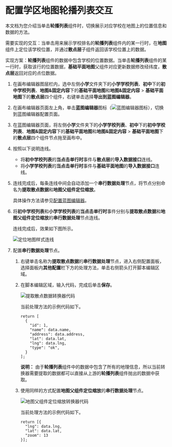 # 配置学区地图轮播列表交互

本文档为您介绍当单击**轮播列表**组件时，切换展示对应学校在地图上的位置信息和数据的方法。

需要实现的交互：当单击用来展示学校排名的**轮播列表**组件内的某一行时，在**地图**组件上定位该学校位置，并通过**散点层**子组件返回该学校位置上的数据。

实现方案：**轮播列表**组件的数据中包含学校的位置数据。当单击**轮播列表**组件的某一行时，获取该行的位置数据，**基础平面地图**父组件对应更新数据修改经纬度，**散点层**返回对应的点位数据。

1.  在画布编辑器图层栏内，选中左侧**小学**文件夹下的**小学学校列表**、**初中**下的**初中学校列表**、**地图&固定内容**下的**基础平面地图**和**地图&固定内容** \> **基础平面地图**下的**散点层**四个组件，右键单击选择**导出到蓝图编辑器**。

2.  在画布编辑器页面左上角，单击**蓝图编辑器**图标（![蓝图编辑器图标](https://static-aliyun-doc.oss-accelerate.aliyuncs.com/assets/img/zh-CN/3571888951/p67020.png)），切换到蓝图编辑器配置页面。

3.  在蓝图编辑器页面，将左侧**小学**文件夹下的**小学学校列表**、**初中**下的**初中学校列表**、**地图&固定内容**下的**基础平面地图**和**地图&固定内容** \> **基础平面地图**下的**散点层**四个组件节点拖至画布中。

4.  按照以下说明连线。

    -   将**初中学校列表**的**当点击单行时**事件与**散点层**的**导入数据接口**连线。
    -   将**小学学校列表**的**当点击单行时**事件与**基础平面地图**的**导入数据接口**连线。
5.  连线完成后，每条连线中间会自动添加一个**串行数据处理**节点，将节点分别命名为**提取散点数据**和**地图父组件定位缩放**。

    具体操作方法请参见[配置蓝图编辑器](/cn.zh-CN/蓝图编辑器使用说明/配置蓝图编辑器.md)。

6.  将**初中学校列表**和**小学学校列表**的**当点击单行时**事件分别与**提取散点数据**和**地图父组件定位缩放**的**串行数据处理**节点连线。

    连线完成后，效果如下图所示。

    ![定位地图样式连线](https://static-aliyun-doc.oss-accelerate.aliyuncs.com/assets/img/zh-CN/7337716951/p54948.png)

7.  配置**串行数据处理**节点。

    1.  右键单击名称为**提取散点数据**的**串行数据处理**节点，进入右侧配置面板，选择面板内**其他配置**栏下方的处理方法，单击右侧箭头打开脚本编辑区域。

    2.  在脚本编辑区域，输入代码，完成后单击**保存**。

        ![提取散点数据转换器代码](https://static-aliyun-doc.oss-accelerate.aliyuncs.com/assets/img/zh-CN/7337716951/p54949.png)

        当前处理方法的示例代码如下。

        ```
        return [
          {
            "id": 1,
            "name": data.name,
            "address": data.address,
            "lat": data.lat,
            "lng": data.lng,
            "type": "ok",
          }
        ];
        ```

        **说明：** 由于**轮播列表**组件中的数据中包含了所有的地理信息，所以当前转换器需要提取的数据都可以直接从上游的**轮播列表**组件抛出的数据中获取。

    3.  使用同样的方式配置**地图父组件定位缩放**的**串行数据处理**节点。

        ![地图父组件定位缩放转换器代码](https://static-aliyun-doc.oss-accelerate.aliyuncs.com/assets/img/zh-CN/7337716951/p54950.png)

        当前处理方法的示例代码如下。

        ```
        return [{
          "lng": data.lng,
          "lat": data.lat,
          "zoom": 13
        }];
        ```


